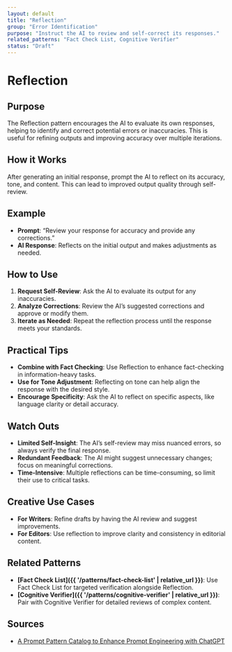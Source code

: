 ```yaml
---
layout: default
title: "Reflection"
group: "Error Identification"
purpose: "Instruct the AI to review and self-correct its responses."
related_patterns: "Fact Check List, Cognitive Verifier"
status: "Draft"
---
```


# Reflection

## Purpose
The Reflection pattern encourages the AI to evaluate its own responses, helping to identify and correct potential errors or inaccuracies. This is useful for refining outputs and improving accuracy over multiple iterations.

## How it Works
After generating an initial response, prompt the AI to reflect on its accuracy, tone, and content. This can lead to improved output quality through self-review.

## Example
- **Prompt**: “Review your response for accuracy and provide any corrections.”
- **AI Response**: Reflects on the initial output and makes adjustments as needed.

## How to Use
1. **Request Self-Review**: Ask the AI to evaluate its output for any inaccuracies.
2. **Analyze Corrections**: Review the AI’s suggested corrections and approve or modify them.
3. **Iterate as Needed**: Repeat the reflection process until the response meets your standards.

## Practical Tips
- **Combine with Fact Checking**: Use Reflection to enhance fact-checking in information-heavy tasks.
- **Use for Tone Adjustment**: Reflecting on tone can help align the response with the desired style.
- **Encourage Specificity**: Ask the AI to reflect on specific aspects, like language clarity or detail accuracy.

## Watch Outs
- **Limited Self-Insight**: The AI’s self-review may miss nuanced errors, so always verify the final response.
- **Redundant Feedback**: The AI might suggest unnecessary changes; focus on meaningful corrections.
- **Time-Intensive**: Multiple reflections can be time-consuming, so limit their use to critical tasks.

## Creative Use Cases
- **For Writers**: Refine drafts by having the AI review and suggest improvements.
- **For Editors**: Use reflection to improve clarity and consistency in editorial content.

## Related Patterns
- **[Fact Check List]({{ '/patterns/fact-check-list' | relative_url }})**: Use Fact Check List for targeted verification alongside Reflection.
- **[Cognitive Verifier]({{ '/patterns/cognitive-verifier' | relative_url }})**: Pair with Cognitive Verifier for detailed reviews of complex content.

## Sources
- [A Prompt Pattern Catalog to Enhance Prompt Engineering with ChatGPT](https://arxiv.org/pdf/2302.11382)